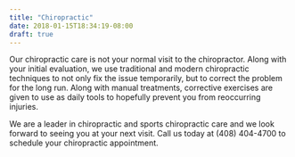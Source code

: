 ```yaml
---
title: "Chiropractic"
date: 2018-01-15T18:34:19-08:00
draft: true
---
```


Our chiropractic care is not your normal visit to the chiropractor. Along with your initial evaluation, we use traditional and modern chiropractic techniques to not only fix the issue temporarily, but to correct the problem for the long run. Along with manual treatments, corrective exercises are given to use as daily tools to hopefully prevent you from reoccurring injuries.

We are a leader in chiropractic and sports chiropractic care and we look forward to seeing you at your next visit. Call us today at (408) 404-4700 to schedule your chiropractic appointment.
